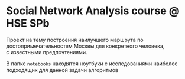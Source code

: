 # Social Network Analysis course @ HSE SPb
Проект на тему построения наилучшего маршрута по достопримечательностям Москвы для конкретного человека, \
с известными предпочтениями.

В папке ```notebooks``` находятся ноутбуки с исследованиями наиболее подходящих для данной задачи алгоритмов 